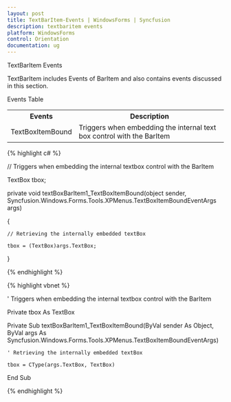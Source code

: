 ```yaml
---
layout: post
title: TextBarItem-Events | WindowsForms | Syncfusion
description: textbaritem events
platform: WindowsForms
control: Orientation
documentation: ug
---
```


 TextBarItem Events

 TextBarItem includes Events of BarItem and also contains events discussed in this section. 

Events Table

<table>
<tr>
<th>
Events</th><th>
Description</th></tr>
<tr>
<td>
TextBoxItemBound</td><td>
Triggers when embedding the internal text box control with the BarItem</td></tr>
</table>


{% highlight c# %}



// Triggers when embedding the internal textbox control with the BarItem

TextBox tbox;

private void textBoxBarItem1_TextBoxItemBound(object sender, Syncfusion.Windows.Forms.Tools.XPMenus.TextBoxItemBoundEventArgs args)

{

    // Retrieving the internally embedded textBox

    tbox = (TextBox)args.TextBox;

}

{% endhighlight %}

{% highlight vbnet %}



' Triggers when embedding the internal textbox control with the BarItem

Private tbox As TextBox

Private Sub textBoxBarItem1_TextBoxItemBound(ByVal sender As Object, ByVal args As Syncfusion.Windows.Forms.Tools.XPMenus.TextBoxItemBoundEventArgs)



    ' Retrieving the internally embedded textBox

    tbox = CType(args.TextBox, TextBox)



End Sub

{% endhighlight %}



